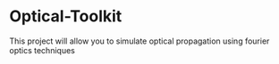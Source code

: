 # Optical-Toolkit
This project will allow you to simulate optical propagation using fourier optics techniques
